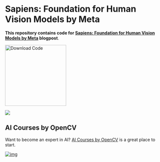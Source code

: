 # Sapiens: Foundation for Human Vision Models by Meta

**This repository contains code for [Sapiens: Foundation for Human Vision Models by Meta](https://learnopencv.com/sapiens-human-vision-models) blogpost**.

[<img src="https://learnopencv.com/wp-content/uploads/2022/07/download-button-e1657285155454.png" alt="Download Code" width="200">](https://www.dropbox.com/scl/fi/xc9810uuar722cyi0x1iw/Sapiens-Meta.zip?rlkey=hxuk72h2uhwb5w5veat931fr9&st=nusa6xuy&dl=1)

![](media/Feature.gif)



## AI Courses by OpenCV

Want to become an expert in AI? [AI Courses by OpenCV](https://opencv.org/courses/) is a great place to start.

[![img](https://learnopencv.com/wp-content/uploads/2023/01/AI-Courses-By-OpenCV-Github.png)](https://opencv.org/courses/)
